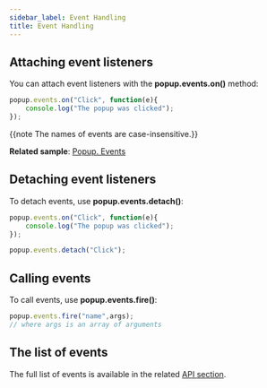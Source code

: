 ```yaml
---
sidebar_label: Event Handling
title: Event Handling
---          
```


## Attaching event listeners

You can attach event listeners with the **popup.events.on()** method:

~~~js
popup.events.on("Click", function(e){
    console.log("The popup was clicked");
});
~~~

{{note The names of events are case-insensitive.}}

**Related sample**: [Popup. Events](https://snippet.dhtmlx.com/ro2lza9t)

## Detaching event listeners

To detach events, use **popup.events.detach()**:

~~~js
popup.events.on("Click", function(e){
    console.log("The popup was clicked");
});

popup.events.detach("Click");
~~~

## Calling events

To call events, use **popup.events.fire()**:

~~~js
popup.events.fire("name",args);
// where args is an array of arguments
~~~

## The list of events

The full list of events is available in the related [API section](popup/api/refs/popup_events.md).


